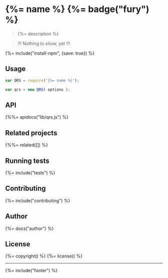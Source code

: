 # {%= name %} {%= badge("fury") %}

> {%= description %}

> !!!
> Nothing to show, yet
> !!!

{%= include("install-npm", {save: true}) %}

## Usage

```js
var QRS = require('{%= name %}');

var qrs = new QRS( options );
```

## API
<!-- add a path or glob pattern for files with code comments to use for docs  -->
{%%= apidocs("lib/qrs.js") %}

## Related projects
<!-- add an array of related projects, then un-escape the helper -->
{%%= related([]) %}  

## Running tests
{%= include("tests") %}

## Contributing
{%= include("contributing") %}

## Author
{%= docs("author") %}

## License
{%= copyright() %}
{%= license() %}

***

{%= include("footer") %}
